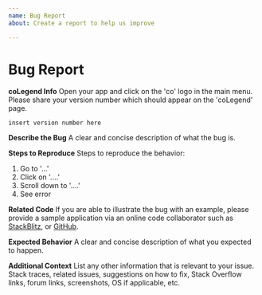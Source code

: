 ```yaml
---
name: Bug Report
about: Create a report to help us improve

---
```


<!--
PLEASE HELP US PROCESS GITHUB ISSUES FASTER BY PROVIDING THE FOLLOWING INFORMATION.

ISSUES MISSING IMPORTANT INFORMATION MAY BE CLOSED WITHOUT INVESTIGATION.
-->

# Bug Report

**coLegend Info**
Open your app and click on the 'co' logo in the main menu. Please share your version number which should appear on the 'coLegend' page. 

```
insert version number here
```

**Describe the Bug**
A clear and concise description of what the bug is.

**Steps to Reproduce**
Steps to reproduce the behavior:
1. Go to '...'
2. Click on '....'
3. Scroll down to '....'
4. See error

**Related Code**
If you are able to illustrate the bug with an example, please provide a sample application via an online code collaborator such as [StackBlitz](https://stackblitz.com), or [GitHub](https://github.com).

**Expected Behavior**
A clear and concise description of what you expected to happen.

**Additional Context**
List any other information that is relevant to your issue. Stack traces, related issues, suggestions on how to fix, Stack Overflow links, forum links, screenshots, OS if applicable, etc.
